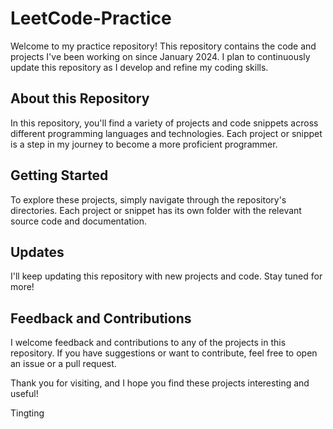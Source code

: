 # LeetCode-Practice

Welcome to my practice repository! This repository contains the code and projects I've been working on since January 2024. I plan to continuously update this repository as I develop and refine my coding skills.

## About this Repository

In this repository, you'll find a variety of projects and code snippets across different programming languages and technologies. Each project or snippet is a step in my journey to become a more proficient programmer.

## Getting Started

To explore these projects, simply navigate through the repository's directories. Each project or snippet has its own folder with the relevant source code and documentation.

## Updates

I'll keep updating this repository with new projects and code. Stay tuned for more!

## Feedback and Contributions

I welcome feedback and contributions to any of the projects in this repository. If you have suggestions or want to contribute, feel free to open an issue or a pull request.

Thank you for visiting, and I hope you find these projects interesting and useful!

Tingting 
